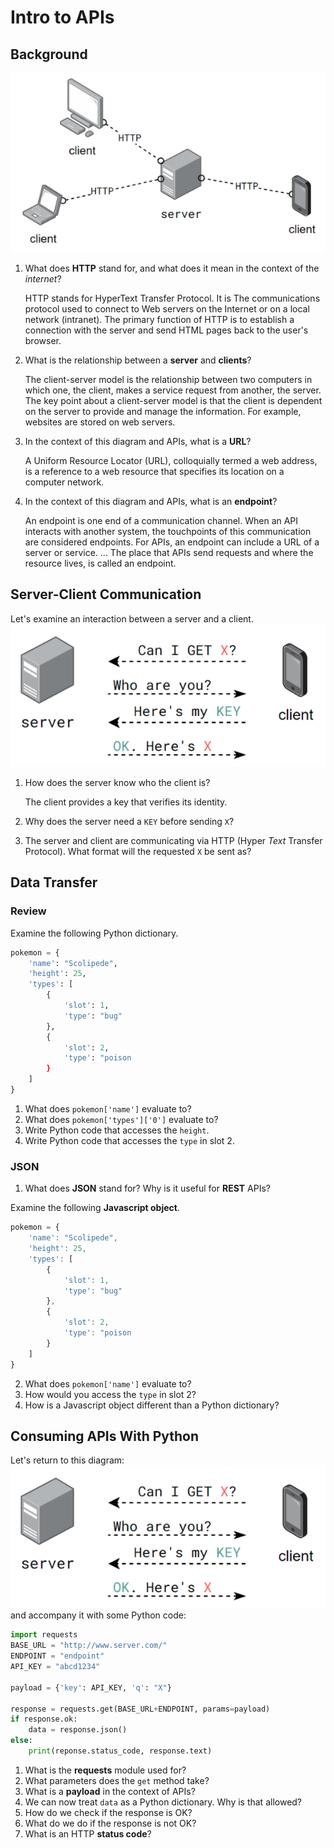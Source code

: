 # Intro to APIs
## Background
![Several clients connect to a server via HTTP](assets/img/server_clients.png)
1. What does **HTTP** stand for, and what does it mean in the context of the _internet_?

    HTTP stands for HyperText Transfer Protocol. It is The communications protocol used to connect to Web servers on the Internet or on a local network (intranet). The primary function of HTTP is to establish a connection with the server and send HTML pages back to the user's browser.

2. What is the relationship between a **server** and **clients**?

    The client-server model is the relationship between two computers in which one, the client, makes a service request from another, the server. The key point about a client-server model is that the client is dependent on the server to provide and manage the information. For example, websites are stored on web servers.

3. In the context of this diagram and APIs, what is a **URL**?

     A Uniform Resource Locator (URL), colloquially termed a web address, is a reference to a web resource that specifies its location on a computer network.

4. In the context of this diagram and APIs, what is an **endpoint**?

    An endpoint is one end of a communication channel. When an API interacts with another system, the touchpoints of this communication are considered endpoints. For APIs, an endpoint can include a URL of a server or service. ... The place that APIs send requests and where the resource lives, is called an endpoint.

## Server-Client Communication
Let's examine an interaction between a server and a client.
![A client sends a GET request to a server, who provides the item after authenticating the client](assets/img/server_client.png)
1. How does the server know who the client is?

    The client provides a key that verifies its identity.

2. Why does the server need a `KEY` before sending `X`?

    

3. The server and client are communicating via HTTP (Hyper _Text_ Transfer Protocol). What format will the requested `X` be sent as?

    

## Data Transfer
### Review
Examine the following Python dictionary.
```py
pokemon = {
    'name': "Scolipede",
    'height': 25,
    'types': [
        {
            'slot': 1,
            'type': "bug"
        },
        {
            'slot': 2,
            'type': "poison
        }
    ]
}
```
1. What does `pokemon['name']` evaluate to?
2. What does `pokemon['types']['0']` evaluate to?
3. Write Python code that accesses the `height`.
4. Write Python code that accesses the `type` in slot 2.

### JSON
1. What does **JSON** stand for? Why is it useful for **REST** APIs?

Examine the following **Javascript object**.
```js
pokemon = {
    'name': "Scolipede",
    'height': 25,
    'types': [
        {
            'slot': 1,
            'type': "bug"
        },
        {
            'slot': 2,
            'type': "poison
        }
    ]
}
```

2. What does `pokemon['name']` evaluate to?
3. How would you access the `type` in slot 2?
4. How is a Javascript object different than a Python dictionary?

## Consuming APIs With Python
Let's return to this diagram:  
![A client sends a GET request to a server, who provides the item after authenticating the client](assets/img/server_client.png)  
and accompany it with some Python code:
```python
import requests
BASE_URL = "http://www.server.com/"
ENDPOINT = "endpoint"
API_KEY = "abcd1234"

payload = {'key': API_KEY, 'q': "X"}

response = requests.get(BASE_URL+ENDPOINT, params=payload)
if response.ok:
    data = response.json()
else:
    print(reponse.status_code, response.text)
```

1. What is the **requests** module used for?
2. What parameters does the `get` method take?
3. What is a **payload** in the context of APIs?
4. We can now treat `data` as a Python dictionary. Why is that allowed?
5. How do we check if the response is OK?
6. What do we do if the response is not OK?
7. What is an HTTP **status code**?
